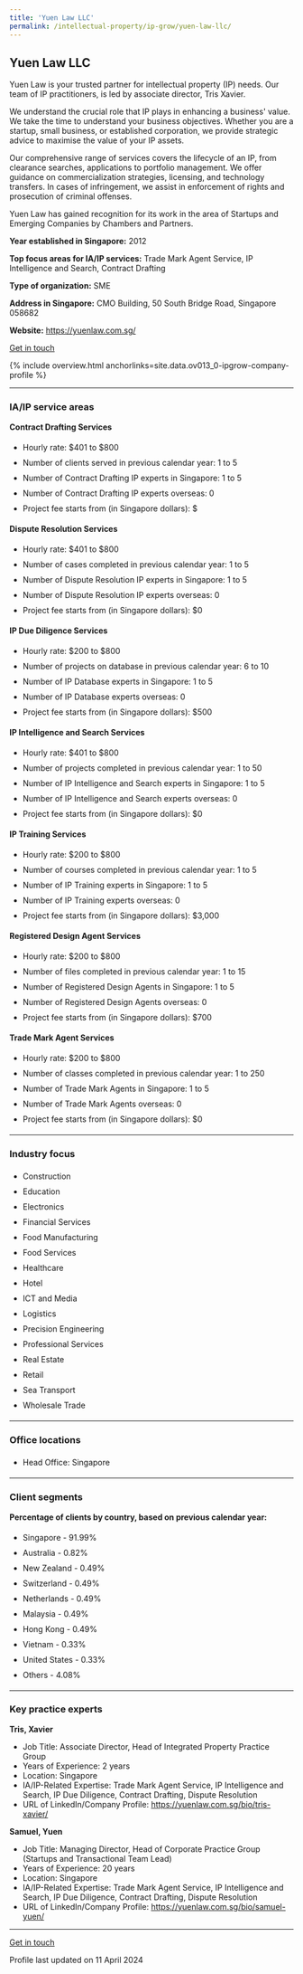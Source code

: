 ```yaml
---
title: 'Yuen Law LLC'
permalink: /intellectual-property/ip-grow/yuen-law-llc/
---
```


## Yuen Law LLC

Yuen Law is your trusted partner for intellectual property (IP) needs. Our team of IP practitioners, is led by associate director, Tris Xavier.

We understand the crucial role that IP plays in enhancing a business' value. We take the time to understand your business objectives. Whether you are a startup, small business, or established corporation, we provide strategic advice to maximise the value of your IP assets.

Our comprehensive range of services covers the lifecycle of an IP, from clearance searches, applications to portfolio management. We offer guidance on commercialization strategies, licensing, and technology transfers. In cases of infringement, we assist in enforcement of rights and prosecution of criminal offenses.

Yuen Law has gained recognition for its work in the area of Startups and Emerging Companies by Chambers and Partners.

<b>Year established in Singapore:</b> 2012

<b>Top focus areas for IA/IP services:</b> Trade Mark Agent Service, IP Intelligence and Search, Contract Drafting

<b>Type of organization:</b> SME

<b>Address in Singapore:</b> CMO Building, 50 South Bridge Road, Singapore 058682

<b>Website:</b> <a href='https://yuenlaw.com.sg/'>https://yuenlaw.com.sg/</a>

<a class='btn' href='https://form.gov.sg/64e30b3d51571a0011e8bebc' target='_blank' rel='noopener'>Get in touch</a>

{% include overview.html anchorlinks=site.data.ov013_0-ipgrow-company-profile %}

---
<a name='ip-related-service-areas'></a>
### IA/IP service areas

**Contract Drafting Services**

<ul>
<li style='line-height: 27px; margin: 0px 0px !important'>Hourly rate:  $401 to $800</li>
<li style='line-height: 27px; margin: 0px 0px !important'>Number of clients served in previous calendar year: 1 to 5</li>
<li style='line-height: 27px; margin: 0px 0px !important'>Number of Contract Drafting IP experts in Singapore: 1 to 5</li>
<li style='line-height: 27px; margin: 0px 0px !important'>Number of Contract Drafting IP experts overseas: 0</li>
<li style='line-height: 27px; margin: 0px 0px !important'>Project fee starts from (in Singapore dollars): $</li>
</ul>

**Dispute Resolution Services**

<ul>
<li style='line-height: 27px; margin: 0px 0px !important'>Hourly rate:  $401 to $800</li>
<li style='line-height: 27px; margin: 0px 0px !important'>Number of cases completed in previous calendar year: 1 to 5</li>
<li style='line-height: 27px; margin: 0px 0px !important'>Number of Dispute Resolution IP experts in Singapore: 1 to 5</li>
<li style='line-height: 27px; margin: 0px 0px !important'>Number of Dispute Resolution IP experts overseas: 0</li>
<li style='line-height: 27px; margin: 0px 0px !important'>Project fee starts from (in Singapore dollars):  $0</li>
</ul>

**IP Due Diligence Services**

<ul>
<li style='line-height: 27px; margin: 0px 0px !important'>Hourly rate:  $200 to $800</li>
<li style='line-height: 27px; margin: 0px 0px !important'>Number of projects on database in previous calendar year: 6 to 10</li>
<li style='line-height: 27px; margin: 0px 0px !important'>Number of IP Database experts in Singapore: 1 to 5</li>
<li style='line-height: 27px; margin: 0px 0px !important'>Number of IP Database experts overseas: 0</li>
<li style='line-height: 27px; margin: 0px 0px !important'>Project fee starts from (in Singapore dollars):  $500</li>
</ul>

**IP Intelligence and Search Services**

<ul>
<li style='line-height: 27px; margin: 0px 0px !important'>Hourly rate:  $401 to $800</li>
<li style='line-height: 27px; margin: 0px 0px !important'>Number of projects completed in previous calendar year: 1 to 50</li>
<li style='line-height: 27px; margin: 0px 0px !important'>Number of IP Intelligence and Search experts in Singapore: 1 to 5</li>
<li style='line-height: 27px; margin: 0px 0px !important'>Number of IP Intelligence and Search experts overseas: 0</li>
<li style='line-height: 27px; margin: 0px 0px !important'>Project fee starts from (in Singapore dollars):  $0</li>
</ul>

**IP Training Services**

<ul>
<li style='line-height: 27px; margin: 0px 0px !important'>Hourly rate:  $200 to $800</li>
<li style='line-height: 27px; margin: 0px 0px !important'>Number of courses completed in previous calendar year: 1 to 5</li>
<li style='line-height: 27px; margin: 0px 0px !important'>Number of IP Training experts in Singapore: 1 to 5</li>
<li style='line-height: 27px; margin: 0px 0px !important'>Number of IP Training experts overseas: 0</li>
<li style='line-height: 27px; margin: 0px 0px !important'>Project fee starts from (in Singapore dollars):  $3,000</li>
</ul>

**Registered Design Agent Services**

<ul>
<li style='line-height: 27px; margin: 0px 0px !important'>Hourly rate: $200 to $800</li>
<li style='line-height: 27px; margin: 0px 0px !important'>Number of files completed in previous calendar year: 1 to 15</li>
<li style='line-height: 27px; margin: 0px 0px !important'>Number of Registered Design Agents in Singapore: 1 to 5</li>
<li style='line-height: 27px; margin: 0px 0px !important'>Number of Registered Design Agents overseas: 0</li>
<li style='line-height: 27px; margin: 0px 0px !important'>Project fee starts from (in Singapore dollars): $700</li>
</ul>

**Trade Mark Agent Services**

<ul>
<li style='line-height: 27px; margin: 0px 0px !important'>Hourly rate:  $200 to $800</li>
<li style='line-height: 27px; margin: 0px 0px !important'>Number of classes completed in previous calendar year: 1 to 250</li>
<li style='line-height: 27px; margin: 0px 0px !important'>Number of Trade Mark Agents in Singapore: 1 to 5</li>
<li style='line-height: 27px; margin: 0px 0px !important'>Number of Trade Mark Agents overseas: 0</li>
<li style='line-height: 27px; margin: 0px 0px !important'>Project fee starts from (in Singapore dollars):  $0</li>
</ul>

---
<a name='industry-focus'></a>
### Industry focus

<ul><li style='line-height: 27px; margin: 0px 0px !important'> Construction </li><li style='line-height: 27px; margin: 0px 0px !important'>Education </li><li style='line-height: 27px; margin: 0px 0px !important'>Electronics </li><li style='line-height: 27px; margin: 0px 0px !important'>Financial Services </li><li style='line-height: 27px; margin: 0px 0px !important'>Food Manufacturing </li><li style='line-height: 27px; margin: 0px 0px !important'>Food Services </li><li style='line-height: 27px; margin: 0px 0px !important'>Healthcare </li><li style='line-height: 27px; margin: 0px 0px !important'>Hotel </li><li style='line-height: 27px; margin: 0px 0px !important'>ICT and Media </li><li style='line-height: 27px; margin: 0px 0px !important'>Logistics </li><li style='line-height: 27px; margin: 0px 0px !important'>Precision Engineering </li><li style='line-height: 27px; margin: 0px 0px !important'>Professional Services </li><li style='line-height: 27px; margin: 0px 0px !important'>Real Estate </li><li style='line-height: 27px; margin: 0px 0px !important'>Retail </li><li style='line-height: 27px; margin: 0px 0px !important'>Sea Transport </li><li style='line-height: 27px; margin: 0px 0px !important'>Wholesale Trade</li></ul>

---
<a name='office-locations'></a>
### Office locations

<ul><li style='line-height: 27px; margin: 0px 0px !important'> Head Office: Singapore</li></ul>

---
<a name='client-segments'></a>
### Client segments

**Percentage of clients by country, based on previous calendar year:**

<ul><li style='line-height: 27px; margin: 0px 0px !important'> Singapore - 91.99%</li><li style='line-height: 27px; margin: 0px 0px !important'>Australia - 0.82%</li><li style='line-height: 27px; margin: 0px 0px !important'>New Zealand - 0.49%</li><li style='line-height: 27px; margin: 0px 0px !important'>Switzerland - 0.49%</li><li style='line-height: 27px; margin: 0px 0px !important'>Netherlands - 0.49%</li><li style='line-height: 27px; margin: 0px 0px !important'>Malaysia - 0.49%</li><li style='line-height: 27px; margin: 0px 0px !important'>Hong Kong - 0.49%</li><li style='line-height: 27px; margin: 0px 0px !important'>Vietnam - 0.33%</li><li style='line-height: 27px; margin: 0px 0px !important'>United States - 0.33%</li><li style='line-height: 27px; margin: 0px 0px !important'>Others - 4.08%
</li></ul>

---
<a name='key-practice-experts'></a>
### Key practice experts

**Tris, Xavier**

- Job Title: Associate Director, Head of Integrated Property Practice Group
- Years of Experience:  2 years
- Location: Singapore
- IA/IP-Related Expertise: Trade Mark Agent Service, IP Intelligence and Search, IP Due Diligence, Contract Drafting, Dispute Resolution
- URL of LinkedIn/Company Profile: <a href="https://yuenlaw.com.sg/bio/tris-xavier/" target="_blank" rel="noopener">https://yuenlaw.com.sg/bio/tris-xavier/</a>

**Samuel, Yuen**

- Job Title: Managing Director, Head of Corporate Practice Group (Startups and Transactional Team Lead)
- Years of Experience: 20 years
- Location: Singapore
- IA/IP-Related Expertise: Trade Mark Agent Service, IP Intelligence and Search, IP Due Diligence, Contract Drafting, Dispute Resolution
- URL of LinkedIn/Company Profile: <a href="https://yuenlaw.com.sg/bio/samuel-yuen/" target="_blank" rel="noopener">https://yuenlaw.com.sg/bio/samuel-yuen/</a>

---
<p>
<a class='btn' href='https://form.gov.sg/64e30b3d51571a0011e8bebc' target='_blank' rel='noopener'>Get in touch</a>
</p>
Profile last updated on 11 April 2024
